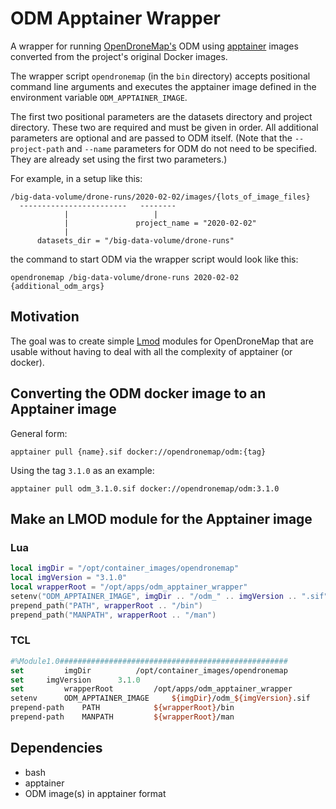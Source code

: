 ODM Apptainer Wrapper
=====================

A wrapper for running [OpenDroneMap's](https://opendronemap.org/) ODM
using [apptainer](https://apptainer.org/) images converted from the 
project's original Docker images.

The wrapper script `opendronemap` (in the `bin` directory) accepts
positional command line arguments and executes the apptainer image
defined in the environment variable `ODM_APPTAINER_IMAGE`.

The first two positional parameters are the datasets directory and
project directory. These two are required and must be given in order.
All additional parameters are optional and are passed to ODM itself. 
(Note that the `--project-path` and `--name` parameters for ODM do
not need to be specified. They are already set using the first two
parameters.)

For example, in a setup like this:

```
/big-data-volume/drone-runs/2020-02-02/images/{lots_of_image_files}
  ------------------------   -------- 
            |                   |
            |               project_name = "2020-02-02"
            |
      datasets_dir = "/big-data-volume/drone-runs"
```

the command to start ODM via the wrapper script would look like this:

```
opendronemap /big-data-volume/drone-runs 2020-02-02 {additional_odm_args}
```


## Motivation

The goal was to create simple [Lmod](https://lmod.readthedocs.io/en/latest/) 
modules for OpenDroneMap that are usable without having to deal with all the
complexity of apptainer (or docker).


## Converting the ODM docker image to an Apptainer image

General form:
```
apptainer pull {name}.sif docker://opendronemap/odm:{tag}
```

Using the tag `3.1.0` as an example:
```
apptainer pull odm_3.1.0.sif docker://opendronemap/odm:3.1.0
```


## Make an LMOD module for the Apptainer image

### Lua

```lua
local imgDir = "/opt/container_images/opendronemap"
local imgVersion = "3.1.0"
local wrapperRoot = "/opt/apps/odm_apptainer_wrapper"
setenv("ODM_APPTAINER_IMAGE", imgDir .. "/odm_" .. imgVersion .. ".sif")
prepend_path("PATH", wrapperRoot .. "/bin")
prepend_path("MANPATH", wrapperRoot .. "/man")
```

### TCL

```tcl
#%Module1.0###################################################
set 		imgDir 			/opt/container_images/opendronemap
set		imgVersion 		3.1.0
set 		wrapperRoot 		/opt/apps/odm_apptainer_wrapper
setenv 		ODM_APPTAINER_IMAGE 	${imgDir}/odm_${imgVersion}.sif
prepend-path 	PATH 			${wrapperRoot}/bin
prepend-path 	MANPATH 		${wrapperRoot}/man
```


## Dependencies

* bash
* apptainer
* ODM image(s) in apptainer format

